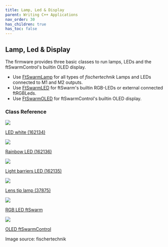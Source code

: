 ```yaml
---
title: Lamp, Led & Display
parent: Writing C++ Applications
nav_order: 30
has_children: true
has_toc: false
---
```

## Lamp, Led & Display

The firmware provides three basic classes to run lamps, LEDs and the ftSwarmControl's builtin OLED display.

- Use [FtSwarmLamp](../FtSwarmLamp) for all types of *fischertechnik* Lamps and LEDs connected to M1 and M2 outputs.
- Use [FtSwarmLED](../FtSwarmLED) for ftSwarm's builtin RGB-LEDs or external connected ftRGBLeds.
- Use [FtSwarmOLED](../FtSwarmOLED) for ftSwarmControl's builtin OLED display.


### Class Reference

<div class="flex-imgs">
	<div class="ftblock">
		<a href="../FtSwarmLamp/">
			<img class="ftimg" src="../../../assets/img/LampLedDisplay/led.png">
			<p class="fttext">LED white (162134)</p>
		</a>
	</div>
	<div class="ftblock">
		<a href="../FtSwarmLamp/">
			<img class="ftimg" src="../../../assets/img/LampLedDisplay/led-transparent.png">
			<p class="fttext">Rainbow LED (162136)</p>
		</a>
	</div>
	<div class="ftblock">
		<a href="../FtSwarmLamp/">
			<img class="ftimg" src="../../../assets/img/LampLedDisplay/led-transparent.png">
			<p class="fttext">Light barriers LED (162135)</p>
		</a>
	</div>
	<div class="ftblock">
		<a href="../FtSwarmLamp/">
			<img class="ftimg" src="../../../assets/img/LampLedDisplay/lens-tip-lamp.png">
			<p class="fttext">Lens tip lamp (37875)</p>
		</a>
	</div>
	<div class="ftblock">
		<a href="../FtSwarmLED/">
			<img class="ftimg" src="../../../assets/img/LampLedDisplay/ftSwarm.png">
			<p class="fttext">RGB LED ftSwarm</p>
		</a>
	</div>
	<div class="ftblock">
		<a href="../FtSwarmOLED/">
			<img class="ftimg" src="../../../assets/img/LampLedDisplay/ftSwarmControl.png">
			<p class="fttext">OLED ftSwarmControl</p>
		</a>
	</div>
</div>

Image source: fischertechnik
